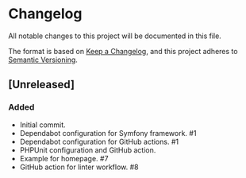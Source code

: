# Changelog

All notable changes to this project will be documented in this file.

The format is based on [Keep a Changelog](https://keepachangelog.com/en/1.1.0/),
and this project adheres to [Semantic Versioning](https://semver.org/spec/v2.0.0.html).

## [Unreleased]

### Added

- Initial commit.
- Dependabot configuration for Symfony framework. #1
- Dependabot configuration for GitHub actions. #1
- PHPUnit configuration and GitHub action.
- Example for homepage. #7
- GitHub action for linter workflow. #8
